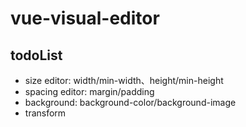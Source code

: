# vue-visual-editor

## todoList
- size editor: width/min-width、height/min-height
- spacing editor: margin/padding
- background: background-color/background-image
- transform